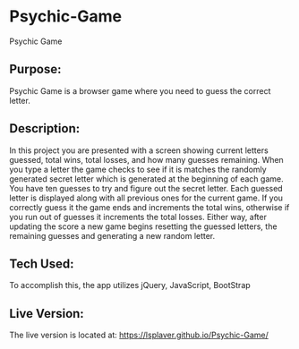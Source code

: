 # Psychic-Game
Psychic Game

## Purpose:
Psychic Game is a browser game where you need to guess the correct letter.

## Description:
In this project you are presented with a screen showing current letters guessed, total wins, total losses, and how many guesses remaining.  When you type a letter the game checks to see if it is matches the randomly generated secret letter which is generated at the beginning of each game.  You have ten guesses to try and figure out the secret letter.  Each guessed letter is displayed along with all previous ones for the current game.  If you correctly guess it the game ends and increments the total wins, otherwise if you run out of guesses it increments the total losses.  Either way, after updating the score a new game begins resetting the guessed letters, the remaining guesses and generating a new random letter.

## Tech Used:
To accomplish this, the app utilizes jQuery, JavaScript, BootStrap

## Live Version:
The live version is located at: https://lsplaver.github.io/Psychic-Game/